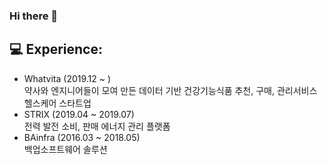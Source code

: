 ### Hi there 👋

## 💻 Experience:
 * Whatvita (2019.12 ~ ) </br>
 약사와 엔지니어들이 모여 만든 데이터 기반 건강기능식품 추천, 구매, 관리서비스 헬스케어 스타트업
 * STRIX (2019.04 ~ 2019.07) </br>
 전력 발전 소비, 판매 에너지 관리 플랫폼
 * BAinfra (2016.03 ~ 2018.05) </br>
 백업소프트웨어 솔루션

<!--
**blanccobb/blanccobb** is a ✨ _special_ ✨ repository because its `README.md` (this file) appears on your GitHub profile.

Here are some ideas to get you started:

- 🔭 I’m currently working on ...
- 🌱 I’m currently learning ...
- 👯 I’m looking to collaborate on ...
- 🤔 I’m looking for help with ...
- 💬 Ask me about ...
- 📫 How to reach me: ...
- 😄 Pronouns: ...
- ⚡ Fun fact: ...
-->
